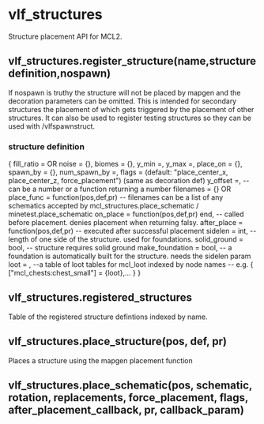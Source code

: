 # vlf_structures
Structure placement API for MCL2.

## vlf_structures.register_structure(name,structure definition,nospawn)
If nospawn is truthy the structure will not be placed by mapgen and the decoration parameters can be omitted. This is intended for secondary structures the placement of which gets triggered by the placement of other structures. It can also be used to register testing structures so they can be used with /vlfspawnstruct.

### structure definition
{
	fill_ratio = OR noise = {},
	biomes = {},
	y_min =,
	y_max =,
	place_on = {},
	spawn_by = {},
	num_spawn_by =,
	flags = (default: "place_center_x, place_center_z, force_placement")
	(same as decoration def)
	y_offset =, 	--can be a number or a function returning a number
	filenames = {} OR place_func = function(pos,def,pr)
					-- filenames can be a list of any schematics accepted by mcl_structures.place_schematic / minetest.place_schematic
	on_place = function(pos,def,pr) end,
					-- called before placement. denies placement when returning falsy.
	after_place = function(pos,def,pr)
					-- executed after successful placement
	sidelen = int, --length of one side of the structure. used for foundations.
	solid_ground = bool, -- structure requires solid ground
	make_foundation = bool, -- a foundation is automatically built for the structure. needs the sidelen param
	loot = ,
					--a table of loot tables for mcl_loot indexed by node names
					-- e.g. { ["mcl_chests:chest_small"] = {loot},... }
}
## vlf_structures.registered_structures
Table of the registered structure defintions indexed by name.

## vlf_structures.place_structure(pos, def, pr)
Places a structure using the mapgen placement function

## vlf_structures.place_schematic(pos, schematic, rotation, replacements, force_placement, flags, after_placement_callback, pr, callback_param)
